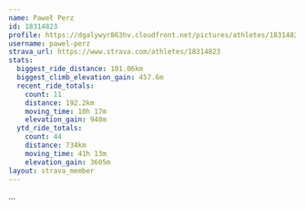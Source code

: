 ```yaml
---
name: Paweł Perz
id: 18314823
profile: https://dgalywyr863hv.cloudfront.net/pictures/athletes/18314823/5244308/1/large.jpg
username: pawel-perz
strava_url: https://www.strava.com/athletes/18314823
stats:
  biggest_ride_distance: 101.06km
  biggest_climb_elevation_gain: 457.6m
  recent_ride_totals:
    count: 11
    distance: 192.2km
    moving_time: 10h 17m
    elevation_gain: 940m
  ytd_ride_totals:
    count: 44
    distance: 734km
    moving_time: 41h 13m
    elevation_gain: 3605m
layout: strava_member
--- 
```

...
